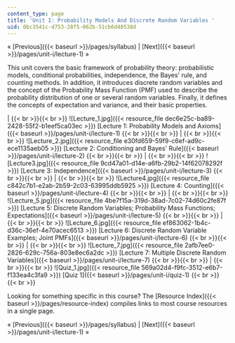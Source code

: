```yaml
---
content_type: page
title: 'Unit I: Probability Models And Discrete Random Variables '
uid: 0bc3541c-d753-28f5-062b-51cb6d40538d
---
```


« [Previous]({{< baseurl >}}/pages/syllabus) | [Next]({{< baseurl >}}/pages/unit-i/lecture-1) »

This unit covers the basic framework of probability theory: probabilistic models, conditional probabilities, independence, the Bayes' rule, and counting methods. In addition, it introduces discrete random variables and the concept of the Probability Mass Function (PMF) used to describe the probability distribution of one or several random variables. Finally, it defines the concepts of expectation and variance, and their basic properties.

|  {{< br >}}{{< br >}} ![Lecture_1.jpg]({{< resource_file dec6e25c-ba89-2428-55f2-b1eef5ca03ec >}}) [Lecture 1: Probability Models and Axioms]({{< baseurl >}}/pages/unit-i/lecture-1) {{< br >}}{{< br >}}  |  {{< br >}}{{< br >}} ![Lecture_2.jpg]({{< resource_file e30fd659-59f9-c6ef-ad9c-ece1135aeb05 >}}) [Lecture 2: Conditioning and Bayes' Rule]({{< baseurl >}}/pages/unit-i/lecture-2) {{< br >}}{{< br >}}  |  {{< br >}}{{< br >}} ![Lecture3.jpg]({{< resource_file 9cd47a01-d14e-a6fb-29b2-14f62078292f >}}) [Lecture 3: Independence]({{< baseurl >}}/pages/unit-i/lecture-3) {{< br >}}{{< br >}}  |  {{< br >}}{{< br >}} ![Lecture4.jpg]({{< resource_file c842c7b1-e2ab-2b59-2c03-63995ddb5925 >}}) [Lecture 4: Counting]({{< baseurl >}}/pages/unit-i/lecture-4) {{< br >}}{{< br >}}  |  {{< br >}}{{< br >}} ![Lecture_5.jpg]({{< resource_file 4be7f15a-319d-38ad-7c02-74d60c2fe87f >}}) [Lecture 5: Discrete Random Variables; Probability Mass Functions; Expectations]({{< baseurl >}}/pages/unit-i/lecture-5) {{< br >}}{{< br >}}  |  {{< br >}}{{< br >}} ![Lecture_6.jpg]({{< resource_file ef863062-1b4c-d36c-36ef-4e70acec6513 >}}) [Lecture 6: Discrete Random Variable Examples; Joint PMFs]({{< baseurl >}}/pages/unit-i/lecture-6) {{< br >}}{{< br >}}  |  {{< br >}}{{< br >}} ![Lecture_7.jpg]({{< resource_file 2afb7ee0-2826-629c-756a-803e8ec6a2dc >}}) [Lecture 7: Multiple Discrete Random Variables]({{< baseurl >}}/pages/unit-i/lecture-7) {{< br >}}{{< br >}}  |  {{< br >}}{{< br >}} ![Quiz_1.jpg]({{< resource_file 569a02d4-f9fc-3512-e6b7-f133ea4c3fa9 >}}) [Quiz 1]({{< baseurl >}}/pages/unit-i/quiz-1) {{< br >}}{{< br >}}  

Looking for something specific in this course? The [Resource Index]({{< baseurl >}}/pages/resource-index) compiles links to most course resources in a single page.

« [Previous]({{< baseurl >}}/pages/syllabus) | [Next]({{< baseurl >}}/pages/unit-i/lecture-1) »